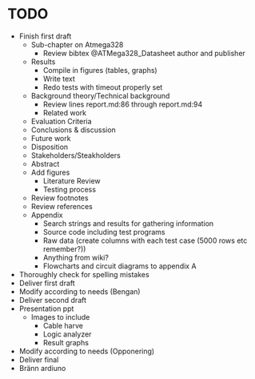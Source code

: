 # TODO

* Finish first draft
  - Sub-chapter on Atmega328
    + Review bibtex @ATMega328_Datasheet author and publisher
  - Results
    + Compile in figures (tables, graphs)
    + Write text
    + Redo tests with timeout properly set
  - Background theory/Technical background
	+ Review lines report.md:86 through report.md:94
	+ Related work
  - Evaluation Criteria
  - Conclusions & discussion
  - Future work
  - Disposition
  - Stakeholders/Steakholders
  - Abstract
  - Add figures
  	+ Literature Review
	+ Testing process
  - Review footnotes
  - Review references
  - Appendix
  	+ Search strings and results for gathering information
	+ Source code including test programs
	+ Raw data (create columns with each test case (5000 rows etc remember?))
	+ Anything from wiki?
  	+ Flowcharts and circuit diagrams to appendix A
* Thoroughly check for spelling mistakes
* Deliver first draft
* Modify according to needs (Bengan)
* Deliver second draft
* Presentation ppt
  - Images to include
    + Cable harve
	+ Logic analyzer
	+ Result graphs
* Modify according to needs (Opponering)
* Deliver final
* Bränn ardiuno
